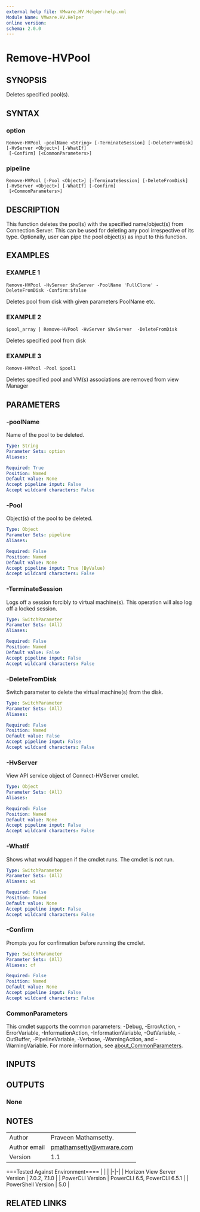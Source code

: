 ```yaml
---
external help file: VMware.HV.Helper-help.xml
Module Name: VMware.HV.Helper
online version:
schema: 2.0.0
---
```


# Remove-HVPool

## SYNOPSIS
Deletes specified pool(s).

## SYNTAX

### option
```
Remove-HVPool -poolName <String> [-TerminateSession] [-DeleteFromDisk] [-HvServer <Object>] [-WhatIf]
 [-Confirm] [<CommonParameters>]
```

### pipeline
```
Remove-HVPool [-Pool <Object>] [-TerminateSession] [-DeleteFromDisk] [-HvServer <Object>] [-WhatIf] [-Confirm]
 [<CommonParameters>]
```

## DESCRIPTION
This function deletes the pool(s) with the specified name/object(s) from Connection Server.
This can be used for deleting any pool irrespective of its type.
Optionally, user can pipe the pool object(s) as input to this function.

## EXAMPLES

### EXAMPLE 1
```
Remove-HVPool -HvServer $hvServer -PoolName 'FullClone' -DeleteFromDisk -Confirm:$false
```

Deletes pool from disk with given parameters PoolName etc.

### EXAMPLE 2
```
$pool_array | Remove-HVPool -HvServer $hvServer  -DeleteFromDisk
```

Deletes specified pool from disk

### EXAMPLE 3
```
Remove-HVPool -Pool $pool1
```

Deletes specified pool and VM(s) associations are removed from view Manager

## PARAMETERS

### -poolName
Name of the pool to be deleted.

```yaml
Type: String
Parameter Sets: option
Aliases:

Required: True
Position: Named
Default value: None
Accept pipeline input: False
Accept wildcard characters: False
```

### -Pool
Object(s) of the pool to be deleted.

```yaml
Type: Object
Parameter Sets: pipeline
Aliases:

Required: False
Position: Named
Default value: None
Accept pipeline input: True (ByValue)
Accept wildcard characters: False
```

### -TerminateSession
Logs off a session forcibly to virtual machine(s).
This operation will also log off a locked session.

```yaml
Type: SwitchParameter
Parameter Sets: (All)
Aliases:

Required: False
Position: Named
Default value: False
Accept pipeline input: False
Accept wildcard characters: False
```

### -DeleteFromDisk
Switch parameter to delete the virtual machine(s) from the disk.

```yaml
Type: SwitchParameter
Parameter Sets: (All)
Aliases:

Required: False
Position: Named
Default value: False
Accept pipeline input: False
Accept wildcard characters: False
```

### -HvServer
View API service object of Connect-HVServer cmdlet.

```yaml
Type: Object
Parameter Sets: (All)
Aliases:

Required: False
Position: Named
Default value: None
Accept pipeline input: False
Accept wildcard characters: False
```

### -WhatIf
Shows what would happen if the cmdlet runs.
The cmdlet is not run.

```yaml
Type: SwitchParameter
Parameter Sets: (All)
Aliases: wi

Required: False
Position: Named
Default value: None
Accept pipeline input: False
Accept wildcard characters: False
```

### -Confirm
Prompts you for confirmation before running the cmdlet.

```yaml
Type: SwitchParameter
Parameter Sets: (All)
Aliases: cf

Required: False
Position: Named
Default value: None
Accept pipeline input: False
Accept wildcard characters: False
```

### CommonParameters
This cmdlet supports the common parameters: -Debug, -ErrorAction, -ErrorVariable, -InformationAction, -InformationVariable, -OutVariable, -OutBuffer, -PipelineVariable, -Verbose, -WarningAction, and -WarningVariable. For more information, see [about_CommonParameters](http://go.microsoft.com/fwlink/?LinkID=113216).

## INPUTS

## OUTPUTS

### None
## NOTES
| | |
|-|-|
| Author | Praveen Mathamsetty. |
| Author email | pmathamsetty@vmware.com |
| Version | 1.1 |

===Tested Against Environment====
| | |
|-|-|
| Horizon View Server Version | 7.0.2, 7.1.0 |
| PowerCLI Version | PowerCLI 6.5, PowerCLI 6.5.1 |
| PowerShell Version | 5.0 |

## RELATED LINKS
